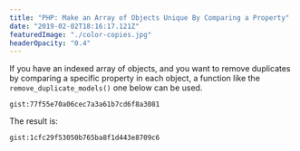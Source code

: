 ```yaml
---
title: "PHP: Make an Array of Objects Unique By Comparing a Property"
date: "2019-02-02T18:16:17.121Z"
featuredImage: "./color-copies.jpg"
headerOpacity: "0.4"
---
```


If you have an indexed array of objects, and you want to remove duplicates by comparing a specific property in each object, a function like the `remove_duplicate_models()` one below can be used.

`gist:77f55e70a06cec7a3a61b7cd6f8a3081`

The result is:

`gist:1cfc29f53050b765ba8f1d443e8709c6`
